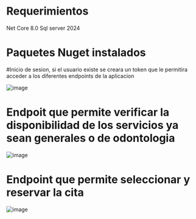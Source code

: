 
# Requerimientos
Net Core 8.0
Sql server 2024

# Paquetes Nuget instalados
 <ItemGroup>
   <PackageReference Include="Microsoft.AspNetCore.Authentication.JwtBearer" Version="8.0.0" />
   <PackageReference Include="Microsoft.EntityFrameworkCore" Version="9.0.4" />
   <PackageReference Include="Microsoft.EntityFrameworkCore.SqlServer" Version="9.0.4" />
   <PackageReference Include="Microsoft.IdentityModel.Tokens" Version="8.9.0" />
 </ItemGroup>


#Inicio de sesion, si el usuario existe se creara un token que le permitira acceder a los diferentes endpoints de la aplicacion

![image](https://github.com/user-attachments/assets/6d8885ec-db1d-4804-b34d-92192c4de4f7)

# Endpoit que permite verificar la disponibilidad de los servicios ya sean generales o de odontologia
![image](https://github.com/user-attachments/assets/d6365387-7237-4bc9-a638-638f423e3b79)

# Endpoint que permite seleccionar y reservar la cita
![image](https://github.com/user-attachments/assets/901d8beb-df19-4e7b-86fe-be09e6b55120)




